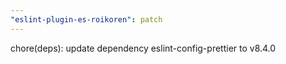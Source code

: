 ```yaml
---
"eslint-plugin-es-roikoren": patch
---
```


chore(deps): update dependency eslint-config-prettier to v8.4.0
